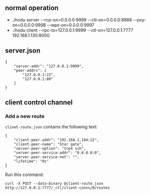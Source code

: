 
## normal operation
- ./hodu server --rcp-on=0.0.0.0:9999 --ctl-on=0.0.0.0:8888 --pxy-on=0.0.0.0:9998 --wpx-on=0.0.0.0:9997
- ./hodu client --rpc-to=127.0.0.1:9999 --ctl-on=127.0.0.1:7777 192.168.1.130:8000

## server.json
```
{
    "server-addr": "127.0.0.1:9999",
    "peer-addrs": [
        "127.0.0.1:22",
        "127.0.0.1:80"
    ]
}
```


## client control channel


### Add a new route


`clinet-route.json` contains the following text:

```
{
    "client-peer-addr": "192.168.1.104:22",
    "client-peer-name": "Star gate",
    "server-peer-option": "tcp4 ssh",
    "server-peer-service-addr": "0.0.0.0:0",
    "server-peer-service-net": "",
    "lifetime": "0s"
}
```

Run this command:
```
curl -X POST --data-binary @client-route.json http://127.0.0.1:7777/_ctl/client-conns/0/routes
```
